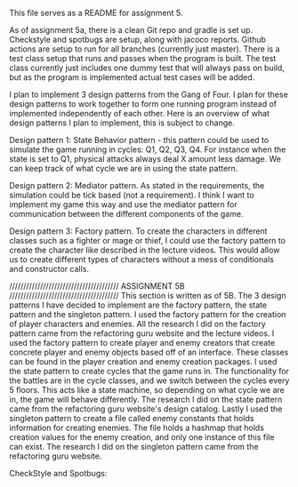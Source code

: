 This file serves as a README for assignment 5. 

As of assignment 5a, there is a clean Git repo and gradle is set up. 
Checkstyle and spotbugs are setup, along with jacoco reports. 
Github actions are setup to run for all branches (currently just master).
There is a test class setup that runs and passes when the program is built.
The test class currently just includes one dummy test that will always pass on build, 
but as the program is implemented actual test cases will be added. 

I plan to implement 3 design patterns from the Gang of Four. I plan for these design patterns to work
together to form one running program instead of implemented independently of each other. 
Here is an overview of what design patterns I plan to implement, this is subject to change. 

Design pattern 1: State Behavior pattern - this pattern could be used to simulate the game running in cycles: Q1, Q2, Q3, Q4. 
For instance when the state is set to Q1, physical attacks always deal X amount less damage. We can keep track of what cycle we
are in using the state pattern. 

Design pattern 2: Mediator pattern. As stated in the requirements, the simulation could be tick based (not a requirement). I think I want to
implement my game this way and use the mediator pattern for communication between the different components of the game. 

Design pattern 3: Factory pattern. To create the characters in different classes such as a fighter or mage or thief, I could use
the factory pattern to create the character like described in the lecture videos. This would allow us to create different types
of characters without a mess of conditionals and constructor calls. 


/////////////////////////////////////// ASSIGNMENT 5B ///////////////////////////////////////
This section is written as of 5B. The 3 design patterns I have decided to implement are the factory pattern, the state pattern
and the singleton pattern. I used the factory pattern for the creation of player characters and enemies. All the research I 
did on the factory pattern came from the refactoring guru website and the lecture videos. I used the factory pattern to create 
player and enemy creators that create concrete player and enemy objects based off of an interface. These classes can be found in
the player creation and enemy creation packages. I used the state pattern to create cycles that the game runs in. The functionality for
the battles are in the cycle classes, and we switch between the cycles every 5 floors. This acts like a state machine, so depending
on what cycle we are in, the game will behave differently. The research I did on the state pattern came from the refactoring guru
website's design catalog. Lastly I used the singleton pattern to create a file called enemy constants that holds information for 
creating enemies. The file holds a hashmap that holds creation values for the enemy creation, and only one instance of this file
can exist. The research I did on the singleton pattern came from the refactoring guru website.

CheckStyle and Spotbugs: 

